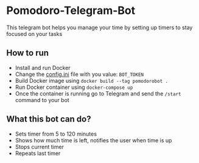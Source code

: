 # Pomodoro-Telegram-Bot
This telegram bot helps you manage your time by setting up timers to stay focused on your tasks

## How to run
* Install and run Docker
* Change the [config.ini](config.ini) file with you value: `BOT_TOKEN`
* Build Docker image using `docker build --tag pomodorobot .`
* Run Docker container using `docker-compose up`
* Once the container is running go to Telegram and send the `/start` command to your bot

## What this bot can do?
* Sets timer from 5 to 120 minutes
* Shows how much time is left, notifies the user when time is up
* Stops current timer
* Repeats last timer
